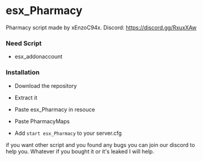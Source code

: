 # esx_Pharmacy
Pharmacy script made by xEnzoC94x. 
Discord: https://discord.gg/RxuxXAw

### Need Script

 - esx_addonaccount
 
### Installation
 - Download the repository
 
 - Extract it
 
 - Paste esx_Pharmacy in resouce
 - Paste PharmacyMaps
 
 - Add ```start esx_Pharmacy``` to your server.cfg


if you want other script and you found any bugs you can join our discord to help you.
Whatever if you bought it or it's leaked I will help.
